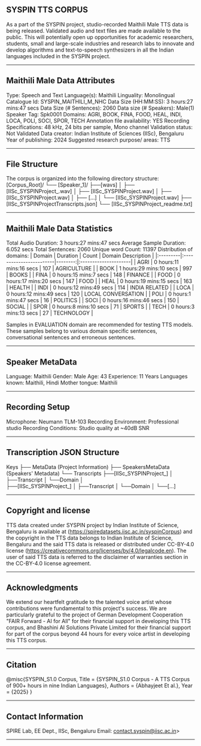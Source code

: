 ## SYSPIN TTS CORPUS

As a part of the SYSPIN project, studio-recorded Maithili Male TTS data is being released.
Validated audio and text files are made available to the public. This will potentially open up
opportunities for academic researchers, students, small and large-scale industries and research
labs to innovate and develop algorithms and text-to-speech synthesizers in all the Indian languages
included in the SYSPIN project.

---

## Maithili Male Data Attributes

Type: Speech and Text
Language(s): Maithili
Linguality: Monolingual
Catalogue Id: SYSPIN_MAITHILI_M_NHC
Data Size (HH:MM:SS): 3 hours:27 mins:47 secs
Data Size (# Sentences): 2060
Data size (# Speakers): Male(1)
Speaker Tag: Spk0001
Domains: AGRI, BOOK, FINA, FOOD, HEAL, INDI, LOCA, POLI, SOCI, SPOR, TECH
Annotation file availability: YES
Recording Specifications: 48 kHz, 24 bits per sample, Mono channel
Validation status: Not Validated
Data creator: Indian Institute of Sciences (IISc), Bengaluru
Year of publishing: 2024
Suggested research purpose/ areas: TTS

---

## File Structure

The corpus is organized into the following directory structure:
[Corpus_Root]/
└── [Speaker_1]/
      ├──[wavs]
      │    ├── [IISc_SYSPINProject_<languageTag><genderTag><domainTag><uniqueID>.wav]
      │    ├── [IISc_SYSPINProject<languageTag><genderTag><domainTag><uniqueID>.wav]
      │    ├── [IISc_SYSPINProject<languageTag><genderTag><domainTag><uniqueID>.wav]
      │    ├── [...]
      │    └── [IISc_SYSPINProject<languageTag><genderTag><domainTag><uniqueID>.wav]
      ├── [IISc_SYSPINProject<languageTag><genderTag><speakerTag><qualityCheckTag>Transcripts.json]
      └── [IISc_SYSPINProject<languageTag><genderTag><speakerTag><qualityCheckTag>_readme.txt]

---

## Maithili Male Data Statistics

Total Audio Duration:    3 hours:27 mins:47 secs
Average Sample Duration: 6.052 secs
Total Sentences:         2060
Unique word Count:       11397
Distribution of domains:
| Domain   | Duration                |   Count | Domain Description   |
|:---------|:------------------------|--------:|:---------------------|
| AGRI     | 0 hours:11 mins:16 secs |     107 | AGRICULTURE          |
| BOOK     | 1 hours:29 mins:10 secs |     997 | BOOKS                |
| FINA     | 0 hours:15 mins:7 secs  |     148 | FINANCE              |
| FOOD     | 0 hours:17 mins:20 secs |     147 | FOOD                 |
| HEAL     | 0 hours:19 mins:15 secs |     163 | HEALTH               |
| INDI     | 0 hours:12 mins:49 secs |     114 | INDIA RELATED        |
| LOCA     | 0 hours:12 mins:49 secs |     120 | LOCAL CONVERSATION   |
| POLI     | 0 hours:1 mins:47 secs  |     16  | POLITICS             |
| SOCI     | 0 hours:16 mins:46 secs |     150 | SOCIAL               |
| SPOR     | 0 hours:8 mins:10 secs  |     71  | SPORTS               |
| TECH     | 0 hours:3 mins:13 secs  |     27  | TECHNOLOGY           |

Samples in EVALUATION domain are recommended for testing TTS models. These samples belong to
various domain specific sentences, conversational sentences and erroneous sentences.

---

## Speaker MetaData

Language: Maithili
Gender: Male
Age: 43
Experience: 11 Years
Languages known: Maithili, Hindi
Mother tongue: Maithili

---

## Recording Setup

Microphone: Neumann TLM-103
Recording Environment: Professional studio
Recording Conditions: Studio quality at ~40dB SNR

---

## Transcription JSON Structure

Keys
├── MetaData (Project Information)
├── SpeakersMetaData (Speakers' Metadata)
└── Transcripts
        ├──[IISc_SYSPINProject_<languageTag><genderTag><domainTag><uniqueID>]
        │ 			├──Transcript
        │ 			└──Domain
        │ 		
        ├──[IISc_SYSPINProject<languageTag><genderTag><domainTag>_<uniqueID>]
        │ 			├──Transcript
        │ 			└──Domain
        │
        └──[...]

---

## Copyright and license

TTS data created under SYSPIN project by Indian Institute of Science, Bengaluru is available
at (https://spiredatasets.iisc.ac.in/syspinCorpus) and the copyright in the TTS data belongs to
Indian Institute of Science, Bengaluru and the said TTS data is released or distributed under
CC-BY-4.0 license (https://creativecommons.org/licenses/by/4.0/legalcode.en). The user of
said TTS data is referred to the disclaimer of warranties section in the CC-BY-4.0 license
agreement.

---

## Acknowledgments

We extend our heartfelt gratitude to the talented voice artist whose contributions were
fundamental to this project's success.
We are particularly grateful to the project of German Development Cooperation "FAIR Forward - AI
for All" for their financial support in developing this TTS corpus, and Bhashini AI Solutions 
Private Limited for their financial support for part of the corpus beyond 44 hours for every 
voice artist in developing this TTS corpus.

---

## Citation

@misc{SYSPIN_S1.0 Corpus,
     	Title = {SYSPIN_S1.0 Corpus - A TTS Corpus of 900+ hours in nine Indian Languages},
     	Authors = {Abhayjeet Et al.},
     	Year = {2025}
}

---

## Contact Information

SPIRE Lab, EE Dept., IISc, Bengaluru
Email: contact.syspin@iisc.ac.in>

---
